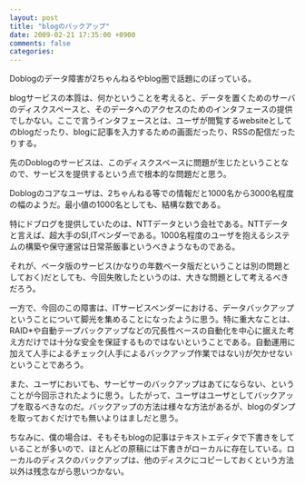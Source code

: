 ```yaml
---
layout: post
title: "blogのバックアップ"
date: 2009-02-21 17:35:00 +0900
comments: false
categories: 
---
```



Doblogのデータ障害が2ちゃんねるやblog圏で話題にのぼっている。

blogサービスの本質は、何かということを考えると、データを置くためのサーバのディスクスペースと、そのデータへのアクセスのためのインタフェースの提供でしかない。ここで言うインタフェースとは、ユーザが閲覧するwebsiteとしてのblogだったり、blogに記事を入力するための画面だったり、RSSの配信だったりする。

先のDoblogのサービスは、このディスクスペースに問題が生じたということなので、サービスを提供するという点で根本的な問題だと思う。

Doblogのコアなユーザは、2ちゃんねる等での情報だと1000名から3000名程度の幅のようだ。最小値の1000名としても、結構な数である。

特にドブログを提供していたのは、NTTデータという会社である。NTTデータと言えば、超大手のSI,ITベンダーである。1000名程度のユーザを抱えるシステムの構築や保守運営は日常茶飯事というべきようなものである。

それが、ベータ版のサービス(かなりの年数ベータ版だということは別の問題としておく)だとしても、今回失敗したというのは、大きな問題として考えるべきだろう。

一方で、今回のこの障害は、ITサービスベンダーにおける、データバックアップということについて脚光を集めることになったように思う。特に重大なことは、RAID\*や自動テープバックアップなどの冗長性ベースの自動化を中心に据えた考え方だけでは十分な安全を保証するものではないということである。自動運用に加えて人手によるチェック(人手によるバックアップ作業ではない)が欠かせないということであろう。

また、ユーザにおいても、サービサーのバックアップはあてにならない、ということが今回示されたように思う。したがって、ユーザはユーザとしてバックアップを取るべきなのだ。バックアップの方法は様々な方法があるが、blogのダンプを取っておくだけでも無いよりはましだと思う。

ちなみに、僕の場合は、そもそもblogの記事はテキストエディタで下書きをしていることが多いので、ほとんどの原稿には下書きがローカルに存在している。ローカルのディスクのバックアップは、他のディスクにコピーしておくという方法以外は残念ながら思いつかない。

